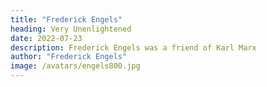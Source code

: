 ```yaml
---
title: "Frederick Engels"
heading: Very Unenlightened
date: 2022-07-23
description: Frederick Engels was a friend of Karl Marx
author: "Frederick Engels"
image: /avatars/engels800.jpg
---
```

